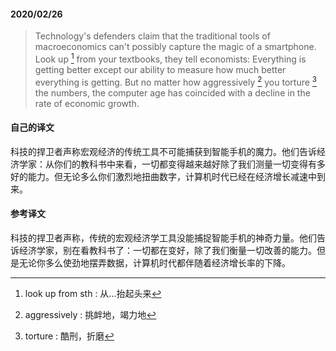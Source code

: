 #### 2020/02/26

> Technology's defenders claim that the traditional tools of macroeconomics can't possibly capture the magic of a smartphone. Look up [^1] from your textbooks, they tell economists: Everything is getting better except our ability to measure how much better everything is getting. But no matter how aggressively [^2] you torture [^3] the numbers, the computer age has coincided with a decline in the rate of economic growth.



#### 自己的译文

科技的捍卫者声称宏观经济的传统工具不可能捕获到智能手机的魔力。他们告诉经济学家：从你们的教科书中来看，一切都变得越来越好除了我们测量一切变得有多好的能力。但无论多么你们激烈地扭曲数字，计算机时代已经在经济增长减速中到来。



#### 参考译文

科技的捍卫者声称，传统的宏观经济学工具没能捕捉智能手机的神奇力量。他们告诉经济学家，别在看教科书了：一切都在变好，除了我们衡量一切改善的能力。但是无论你多么使劲地摆弄数据，计算机时代都伴随着经济增长率的下降。



[^1]: look up from sth : 从...抬起头来
[^2]: aggressively : 挑衅地，竭力地
[^3]: torture : 酷刑，折磨